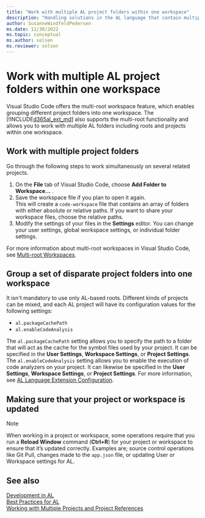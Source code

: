 ```yaml
---
title: "Work with multiple AL project folders within one workspace"
description: "Handling solutions in the AL language that contain multiple projects."
author: SusanneWindfeldPedersen
ms.date: 11/30/2022
ms.topic: conceptual
ms.author: solsen
ms.reviewer: solsen
---
```


# Work with multiple AL project folders within one workspace

Visual Studio Code offers the multi-root workspace feature, which enables grouping different project folders into one workspace. The [!INCLUDE[d365al_ext_md](../includes/d365al_ext_md.md)] also supports the multi-root functionality and allows you to work with multiple AL folders including roots and projects within one workspace. 

## Work with multiple project folders

Go through the following steps to work simultaneously on several related projects.  

1) On the **File** tab of Visual Studio Code, choose **Add Folder to Workspace...** .  
2) Save the workspace file if you plan to open it again.  
This will create a `code-workspace` file that contains an array of folders with either absolute or relative paths. If you want to share your workspace files, choose the relative paths.  
3) Modify the settings of your files in the **Settings** editor. You can change your user settings, global workspace settings, or individual folder settings. 

For more information about multi-root workspaces in Visual Studio Code, see [Multi-root Workspaces](https://code.visualstudio.com/docs/editor/multi-root-workspaces).

## Group a set of disparate project folders into one workspace

It isn't mandatory to use only AL-based roots. Different kinds of projects can be mixed, and each AL project will have its configuration values for the following settings: 

- `al.packageCachePath`  
- `al.enableCodeAnalysis`

The `al.packageCachePath` setting allows you to specify the path to a folder that will act as the cache for the symbol files used by your project. It can be specified in the **User Settings**, **Workspace Settings**, or **Project Settings**. The `al.enableCodeAnalysis` setting allows you to enable the execution of code analyzers on your project. It can likewise be specified in the **User Settings**, **Workspace Settings**, or **Project Settings**. For more information, see [AL Language Extension Configuration](devenv-al-extension-configuration.md).

## Making sure that your project or workspace is updated

> [!NOTE]  
> When working in a project or workspace, some operations require that you run a **Reload Window** command (**Ctrl+R**) for your project or workspace to ensure that it’s updated correctly. Examples are; source control operations like Git Pull, changes made to the `app.json` file, or updating User or Workspace settings for AL.


## See also

[Development in AL](devenv-dev-overview.md)  
[Best Practices for AL](../compliance/apptest-bestpracticesforalcode.md)  
[Working with Multiple Projects and Project References](devenv-work-workspace-projects-references.md)  
